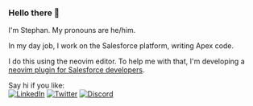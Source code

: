 ### Hello there 👋

I'm Stephan. My pronouns are he/him. 

In my day job, I work on the Salesforce platform, writing Apex code.

I do this using the neovim editor. To help me with that, I'm developing a [neovim plugin for Salesforce developers](https://github.com/stephanspiegel/kraftwerk.nvim).

Say hi if you like:<br/>
[![LinkedIn](https://img.shields.io/badge/linkedin-%230077B5.svg?style=for-the-badge&logo=linkedin&logoColor=white)](https://www.linkedin.com/in/stephan-spiegel-b3b320a/)
[![Twitter](https://img.shields.io/badge/Twitter-%231DA1F2.svg?style=for-the-badge&logo=Twitter&logoColor=white)](https://twitter.com/stephanspiegel)
[![Discord](https://img.shields.io/badge/Discord-%237289DA.svg?style=for-the-badge&logo=discord&logoColor=white)](https://discordapp.com/users/1022486313783525397)
<!--
**stephanspiegel/stephanspiegel** is a ✨ _special_ ✨ repository because its `README.md` (this file) appears on your GitHub profile.

Here are some ideas to get you started:

- 🔭 I’m currently working on ...
- 🌱 I’m currently learning ...
- 👯 I’m looking to collaborate on ...
- 🤔 I’m looking for help with ...
- 💬 Ask me about ...
- 📫 How to reach me: ...
- 😄 Pronouns: ...
- ⚡ Fun fact: ...
-->
